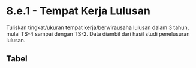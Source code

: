 ---
---

<script setup>
import { useData } from 'vitepress'
// import Table from '../components/tabel-8e1.vue'

const { page } = useData()
</script>

# 8.e.1 - Tempat Kerja Lulusan

Tuliskan tingkat/ukuran tempat kerja/berwirausaha lulusan dalam 3 tahun, mulai TS-4 sampai dengan TS-2. Data diambil dari hasil studi penelusuran lulusan.

## Tabel

<!-- <Table :data="page.frontmatter.data" /> -->
